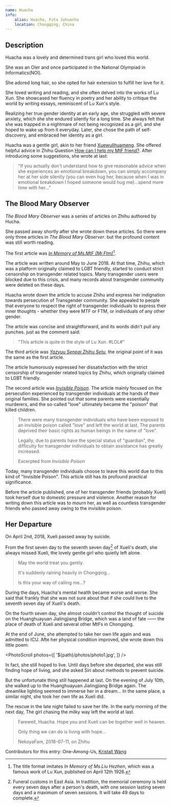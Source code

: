 ```yaml
---
name: Huacha
info:
    alias: Huacha, Futa Juhuacha
    location: Chongqing, China
---
```


## Description

Huacha was a lovely and determined trans girl who loved this world.

She was an OIer and once participated in the National Olympiad in Informatics(NOI).

She adored long hair, so she opted for hair extension to fulfill her love for it.

She loved writing and reading, and she often delved into the works of Lu Xun.
She showcased her fluency in poetry and her ability to critique the world by writing essays, reminiscent of Lu Xun's style.

Realizing her true gender identity at an early age,
she struggled with severe anxiety,
which she she endured silently for a long time.
She always felt that she was trapped in a nightmare of not being recognized as a girl,
and she hoped to wake up from it everyday.
Later, she chose the path of self-discovery, and embraced her identity as a girl.

Huacha was a gentle girl, akin to her friend [Xuewulihuameng](https://one-among.us/profile/xuewulihuameng).
She offered helpful advice in Zhihu Question [How can I help my MtF friend?](https://www.zhihu.com/question/274131925/answer/372594163).
After introducing some suggestions, she wrote at last:

> "If you actually don't understand how to give reasonable advice when she experiences an emotional breakdown, you can simply accompany her at her side silently (you can even hug her, because when I was in emotional breakdown I hoped someone would hug me)...spend more time with her..."

## The Blood Mary Observer

*The Blood Mary Observer* was a series of articles on Zhihu authored by Hucha.

She passed away shortly after she wrote down these articles.
So there were only three articles in *The Blood Mary Observer*.
but the profound content was still worth reading.

The first article was *[In Memory of Ms.MtF (Mr.Ftm)](https://zhuanlan.zhihu.com/p/38000835)*[^1].

The article was written around May to June 2018.
At that time, Zhihu, which was a platform originally claimed to LGBT friendly, started to conduct strict censorship on transgender related topics.
Many transgender users were blocked due to this crisis,
and many records about transgender community were deleted on these days.

Huacha wrote down the article to accuse Zhihu and express her indignation towards persecution of Transgender community.
She appealed to people that everyone to respect the right of transgender individuals to express their inner thoughts - whether they were MTF or FTM, or individuals of any other gender.

The article was concise and straightforward, and its words didn't pull any punches.
just as the comment said:

> "This article is quite in the style of Lu Xun. #LOL#"

The third article was *[Yazyuu Senpai Zhihu Setu](https://zhuanlan.zhihu.com/p/38419017)*, the original point of it was the same as the first article.

The article humorously expressed her dissatisfaction with the strict censorship of transgender related topics by Zhihu, which originally claimed to LGBT friendly.

The second article was *[Invisible Poison](https://zhuanlan.zhihu.com/p/38173742)*.
The article mainly focused on the persecution experienced by transgender individuals at the hands of their original families.
She pointed out that some parents were essentially murderers,
and the so-called "love" ultimately became the "poison" that killed children.

> There were many transgender individuals who have been exposed to an invisible poison called "love" and left the world at last.
> The parents deprived their basic rights as human beings in the name of "love".
> 
> Legally, due to parents have the special status of "guardian",
> the difficulty for transgender individuals to obtain assistance has greatly increased.
>
> Excerpted from *Invisible Poison*

Today, many transgender individuals choose to leave this world due to this kind of "Invisible Poison".
This article still has its profound practical significance.

Before the article published, one of her transgender friends (probably Xueli) took herself due to domestic pressure and violence.
Another reason for writing down this article was to mourn her, as well as countless transgender friends who passed away owing to the invisible poison.

## Her Departure

On April 2nd, 2018, Xueli passed away by suicide.

From the first seven day to the seventh seven day[^2] of Xueli's death,
she always missed Xueli, the lovely gentle girl who quietly left alone.

> May the world treat you gently.
> 
> It's suddenly raining heavily in Chongqing...
>
> Is this your way of calling me...?

During the days, Huacha's mental health became worse and worse.
She said that frankly that she was not sure about that if she could live to the seventh seven day of Xueli's death.

On the fourth seven day,
she almost couldn't control the thought of suicide on the Huanghuayuan Jialingjiang Bridge,
which was a land of fate —— the place of death of Xueli and several other MtFs in Chongqing.

At the end of June, she attempted to take her own life again and was admitted to ICU.
Afte her physical condition improved, she wrote down this little poem:

<PhotoScroll photos={[
'${path}/photos/photo1.jpg',
]} />

In fact, she still hoped to live.
Until days before she departed, she was still finding hope of living,
and she asked Siri about methods to prevent suicide.

But the unfortunate thing still happened at last.
On the evening of July 10th, she walked up to the Huanghuayuan Jialingjiang Bridge again.
The dreamlike lighting seemed to immerse her in a dream...
In the same place, a similar night, she took her own life as Xueli did.

The rescue in the late night failed to save her life.
In the early morning of the next day, The girl chasing the milky way left the world at last.

> Farewell, Huacha. Hope you and Xueli can be together well in heaven.
>
> Only thing we can do is living with hope...
>
> NekoyaFam, 2018-07-11, on Zhihu

Contributors for this entry: One-Among-Us, [Kristall Wang](https://github.com/KristallWang)

[^1]: The title format imitates *In Memory of Ms.Liu Hezhen*, which was a famous work of Lu Xun, published on April 12th 1926.

[^2]: Funeral customs in East Asia. In tradition, the memorial ceremony is held every seven days after a person's death, with one session lasting seven days and a maximum of seven sessions. It will take 49 days to complete.
